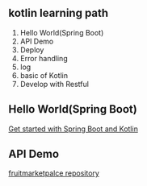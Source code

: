 ## kotlin learning path
1. Hello World(Spring Boot)
2. API Demo
3. Deploy
4. Error handling
5. log
6. basic of Kotlin 
7. Develop with Restful

## Hello World(Spring Boot)
[Get started with Spring Boot and Kotlin](https://kotlinlang.org/docs/jvm-get-started-spring-boot.html)

## API Demo
[fruitmarketpalce repository](https://github.com/guiying712/fruitmarketpalce)